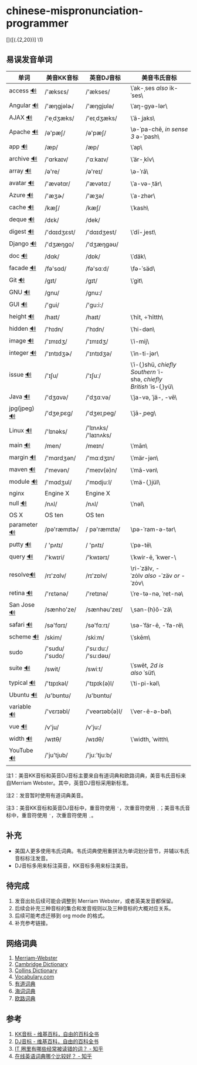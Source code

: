 # chinese-mispronunciation-programmer
[]([(.{2,20})] \1)

## 易误发音单词

| 单词                                       | 美音KK音标           | 英音DJ音标               | 美音韦氏音标                                   |
| ---------------------------------------- | ---------------- | -------------------- | ---------------------------------------- |
| access [🔊](http://dict.youdao.com/dictvoice?audio=access&type=2) | /'æksɛs/         | /'ækses/             | \ˈak-ˌses *also* ik-ˈses\                |
| Angular [🔊](http://dict.youdao.com/dictvoice?audio=Angular&type=2) | /'æŋɡjəlɚ/       | /'æŋgjʊlə/           | \ˈaŋ-gyə-lər\                            |
| AJAX [🔊](http://dict.youdao.com/dictvoice?audio=AJAX&type=2) | /'eˌdʒæks/       | /'eɪˌdʒæks/          | \ˈā-ˌjaks\                               |
| Apache [🔊](http://dict.youdao.com/dictvoice?audio=Apache&type=2) | /ə'pæʃ/          | /ə'pæʃ/              | \ə-ˈpa-chē, *in sense 3* ə-ˈpash\        |
| app [🔊](http://dict.youdao.com/dictvoice?audio=app&type=2) | /æp/             | /æp/                 | \ˈap\                                    |
| archive [🔊](http://dict.youdao.com/dictvoice?audio=archive&type=2) | /'ɑrkaɪv/        | /'ɑːkaɪv/            | \ˈär-ˌkīv\                               |
| array [🔊](http://dict.youdao.com/dictvoice?audio=array&type=2) | /ə're/           | /ə'reɪ/              | \ə-ˈrā\                                  |
| avatar [🔊](http://dict.youdao.com/dictvoice?audio=avatar&type=2) | /'ævətɑr/        | /'ævətɑː/            | \ˈa-və-ˌtär\                             |
| Azure [🔊](http://dict.youdao.com/dictvoice?audio=azure&type=2) | /'æʒɚ/           | /'æʒə/               | \ˈa-zhər\                                |
| cache [🔊](http://dict.youdao.com/dictvoice?audio=cache&type=2) | /kæʃ/            | /kæʃ/                | \ˈkash\                                  |
| deque [🔊](http://dict.youdao.com/dictvoice?audio=deque&type=2) | /dɛk/            | /dek/                |                                          |
| digest [🔊](http://dict.youdao.com/dictvoice?audio=digest&type=2) | /'dɑɪdʒɛst/      | /'dɑɪdʒest/          | \ˈdī-ˌjest\                              |
| Django [🔊](http://dict.youdao.com/dictvoice?audio=Django&type=2) | /'dʒæŋɡo/        | /'dʒæŋɡəʊ/           |                                          |
| doc [🔊](http://dict.youdao.com/dictvoice?audio=doc&type=2) | /dɑk/            | /dɒk/                | \ˈdäk\                                   |
| facade [🔊](http://dict.youdao.com/dictvoice?audio=facade&type=2) | /fə'sɑd/         | /fə'sɑːd/            | \fə-ˈsäd\                                |
| Git [🔊](http://dict.youdao.com/dictvoice?audio=git&type=2) | /ɡɪt/            | /ɡɪt/                | \ˈgit\                                   |
| GNU [🔊](http://dict.youdao.com/dictvoice?audio=GNU&type=2) | /ɡnu/            | /ɡnu:/               |                                          |
| GUI [🔊](http://dict.youdao.com/dictvoice?audio=GUI&type=2) | /'ɡui/           | /'ɡu:i:/             |                                          |
| height [🔊](http://dict.youdao.com/dictvoice?audio=height&type=2) | /haɪt/           | /haɪt/               | \ˈhīt, ÷ˈhītth\                          |
| hidden [🔊](http://dict.youdao.com/dictvoice?audio=hidden&type=2) | /'hɪdn/          | /'hɪdn/              | \ˈhi-dən\                                |
| image [🔊](http://dict.youdao.com/dictvoice?audio=image&type=2) | /'ɪmɪdʒ/         | /'ɪmɪdʒ/             | \ˈi-mij\                                 |
| integer [🔊](http://dict.youdao.com/dictvoice?audio=integer&type=2) | /'ɪntɪdʒɚ/       | /'ɪntɪdʒə/           | \ˈin-ti-jər\                             |
| issue [🔊](http://dict.youdao.com/dictvoice?audio=issue&type=2) | /'ɪʃu/           | /'ɪʃuː/              | \ˈi-(ˌ)shü, *chiefly Southern* ˈi-shə, *chiefly British* ˈis-(ˌ)yü\ |
| Java [🔊](http://dict.youdao.com/dictvoice?audio=java&type=2) | /'dʒɑvə/         | /'dʒɑːvə/            | \ˈja-və, ˈjä-, -vē\                      |
| jpg(jpeg) [🔊](http://dict.youdao.com/dictvoice?audio=JPEG&type=2) | /'dʒeˌpɛg/       | /'dʒeɪˌpeɡ/          | \ˈjā-ˌpeg\                               |
| Linux [🔊](http://dict.youdao.com/dictvoice?audio=linux&type=2) | /'lɪnəks/        | /'lɪnʌks/ /'laɪnʌks/ |                                          |
| main [🔊](http://dict.youdao.com/dictvoice?audio=main&type=2) | /men/            | /meɪn/               | \ˈmān\                                   |
| margin [🔊](http://dict.youdao.com/dictvoice?audio=margin&type=2) | /'mɑrdʒən/       | /'mɑːdʒɪn/           | \ˈmär-jən\                               |
| maven [🔊](http://dict.youdao.com/dictvoice?audio=maven&type=2) | /'mevən/         | /'meɪv(ə)n/          | \ˈmā-vən\                                |
| module [🔊](http://dict.youdao.com/dictvoice?audio=module&type=2) | /'mɑdʒul/        | /'mɒdjuːl/           | \ˈmä-(ˌ)jül\                             |
| nginx                                    | Engine X         | Engine X             |                                          |
| null [🔊](http://dict.youdao.com/dictvoice?audio=null&type=2) | /nʌl/            | /nʌl/                | \ˈnəl\                                   |
| OS X                                     | OS ten           | OS ten               |                                          |
| parameter [🔊](http://dict.youdao.com/dictvoice?audio=parameter&type=2) | /pə'ræmɪtɚ/      | / pə'ræmɪtə/         | \pə-ˈram-ə-tər\                          |
| putty [🔊](http://dict.youdao.com/dictvoice?audio=putty&type=2) | / 'pʌtɪ/         | / 'pʌtɪ/             | \ˈpə-tē\                                 |
| query [🔊](http://dict.youdao.com/dictvoice?audio=query&type=2) | /'kwɪri/         | /'kwɪərɪ/            | \ˈkwir-ē, ˈkwer-\                        |
| resolve[🔊](http://dict.youdao.com/dictvoice?audio=resolve&type=2) | /rɪ'zɑlv/        | /rɪ'zɒlv/            | \ri-ˈzälv, -ˈzȯlv *also* -ˈzäv *or* -ˈzȯv\ |
| retina [🔊](http://dict.youdao.com/dictvoice?audio=retina&type=2) | /'rɛtənə/        | /'retɪnə/            | \ˈre-tə-nə, ˈret-nə\                     |
| San Jose [🔊](http://dict.youdao.com/dictvoice?audio=san%20jose&type=2) | /sænho'ze/       | /sænhəu'zeɪ/         | \ˌsan-(h)ō-ˈzā\                          |
| safari [🔊](http://dict.youdao.com/dictvoice?audio=safari&type=2) | /sə'fɑrɪ/        | /sə'fɑːrɪ/           | \sə-ˈfär-ē, -ˈfa-rē\                     |
| scheme [🔊](http://dict.youdao.com/dictvoice?audio=scheme&type=2) | /skim/           | /skiːm/              | \ˈskēm\                                  |
| sudo                                     | /'sudu/  /'sudo/ | /'suːduː/  /'suːdəʊ/ |                                          |
| suite [🔊](http://dict.youdao.com/dictvoice?audio=suite&type=2) | /swit/           | /swiːt/              | \ˈswēt, *2d is also* ˈsüt\               |
| typical [🔊](http://dict.youdao.com/dictvoice?audio=typical&type=2) | /'tɪpɪkəl/       | /'tɪpɪk(ə)l/         | \ˈti-pi-kəl\                             |
| Ubuntu [🔊](http://dict.youdao.com/dictvoice?audio=ubuntu&type=2) | /ʊ'bʊntʊ/        | /ʊ'bʊntʊ/            |                                          |
| variable [🔊](http://dict.youdao.com/dictvoice?audio=variable&type=2) | /'vɛrɪəbl/       | /'veərɪəb(ə)l/       | \ˈver-ē-ə-bəl\                           |
| vue [🔊](http://dict.youdao.com/dictvoice?audio=vue&type=2) | /v'ju/           | /v'ju:/              |                                          |
| width [🔊](http://dict.youdao.com/dictvoice?audio=width&type=2) | /wɪtθ/           | /wɪdθ/               | \ˈwidth, ˈwitth\                         |
| YouTube [🔊](http://dict.youdao.com/dictvoice?audio=youtube&type=2) | /'ju'tjub/       | /'juː'tjuːb/         |                                          |



注1：美音KK音标和英音DJ音标主要来自有道词典和欧路词典，美音韦氏音标来自Merriam Webster。其中，英音DJ音标采用新标准。

注2：发音暂时使用有道词典美音。

注3：美音KK音标和英音DJ音标中，重音符使用 `'`，次重音符使用 `ˌ`；美音韦氏音标中，重音符使用 `ˈ`，次重音符使用 `ˌ`。

## 补充

* 美国人更多使用韦氏词典。韦氏词典使用重拼法为单词划分音节，并辅以韦氏音标标注发音。
* DJ音标多用来标注英音，KK音标多用来标注美音。

## 待完成

1. 发音出处后续可能会调整到 Merriam Webster，或者英美发音都保留。
2. 后续会补充三种音标的集合和发音规则以及三种音标的大概对应关系。
3. 后续可能考虑迁移到 org mode 的格式。
4. 补充参考链接。

## 网络词典

1. [Merriam-Webster](https://www.merriam-webster.com/)
2. [Cambridge Dictionary](http://dictionary.cambridge.org/)
3. [Collins Dictionary](https://www.collinsdictionary.com/)
4. [Vocabulary.com](https://www.vocabulary.com/dictionary/)
5. [有道词典](http://dict.youdao.com/)
6. [海词词典](http://dict.cn/)
7. [欧路词典](https://dict.eudic.net/)

## 参考

1. [KK音标 - 维基百科，自由的百科全书](https://zh.wikipedia.org/wiki/KK%E9%9F%B3%E6%A8%99)
2. [DJ音标 - 维基百科，自由的百科全书](https://zh.wikipedia.org/wiki/DJ%E9%9F%B3%E6%A8%99)
3. [IT 圈里有哪些经常被读错的词？ - 知乎](https://www.zhihu.com/question/19739907)
4. [在线英语词典哪个比较好？ - 知乎](https://www.zhihu.com/question/19707759)
